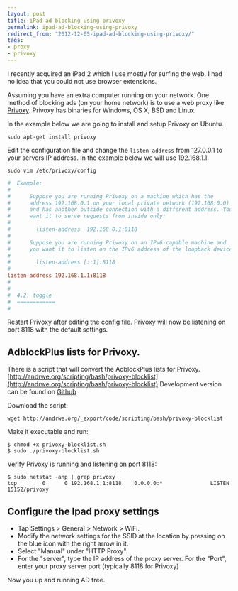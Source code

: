 ```yaml
---
layout: post
title: iPad ad blocking using privoxy
permalink: ipad-ad-blocking-using-privoxy
redirect_from: "2012-12-05-ipad-ad-blocking-using-privoxy/"
tags:
- proxy
- privoxy
---
```


I recently acquired an iPad 2 which I use mostly for surfing the web. I had no idea that you could not use browser extensions.

Assuming you have an extra computer running on your network. One method of blocking ads (on your home network) is to use a web proxy like [Privoxy](http://www.privoxy.org/). Privoxy has binaries for Windows, OS X, BSD and Linux.

In the example below we are going to install and setup Privoxy on Ubuntu.

```shell
sudo apt-get install privoxy
```

Edit the configuration file and change the `listen-address` from 127.0.0.1 to your servers IP address. In the example below we will use 192.168.1.1.

```shell
sudo vim /etc/privoxy/config
```

```conf
#  Example:
#
#      Suppose you are running Privoxy on a machine which has the
#      address 192.168.0.1 on your local private network (192.168.0.0)
#      and has another outside connection with a different address. You
#      want it to serve requests from inside only:
#
#        listen-address  192.168.0.1:8118
#
#      Suppose you are running Privoxy on an IPv6-capable machine and
#      you want it to listen on the IPv6 address of the loopback device:
#
#        listen-address [::1]:8118
#
listen-address 192.168.1.1:8118
#
#
#  4.2. toggle
#  ============
#
```

Restart Privoxy after editing the config file. Privoxy will now be listening on port 8118 with the default settings.

## AdblockPlus lists for Privoxy.

There is a script that will convert the AdblockPlus lists for Privoxy.
[http://andrwe.org/scripting/bash/privoxy-blocklist](http://andrwe.org/scripting/bash/privoxy-blocklist)
Development version can be found on [Github](http://github.com/Andrwe/privoxy-blocklist)

Download the script:

```shell
wget http://andrwe.org/_export/code/scripting/bash/privoxy-blocklist
```

Make it executable and run:

```shell
$ chmod +x privoxy-blocklist.sh
$ sudo ./privoxy-blocklist.sh
```

Verify Privoxy is running and listening on port 8118:

```shell
$ sudo netstat -anp | grep privoxy
tcp        0      0 192.168.1.1:8118    0.0.0.0:*               LISTEN      15152/privoxy
```

## Configure the Ipad proxy settings

* Tap Settings > General > Network > WiFi.
* Modify the network settings for the SSID at the location by pressing on the blue icon with the right arrow in it.
* Select "Manual" under "HTTP Proxy".
* For the "server", type the IP address of the proxy server. For the "Port", enter your proxy server port (typically 8118 for Privoxy)

Now you up and running AD free.
